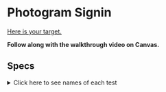 # Photogram Signin

[Here is your target.](http://photogram-signin.matchthetarget.com)

**Follow along with the walkthrough video on Canvas.**

## Specs
<details>
  <summary>Click here to see names of each test</summary>

/photos - Create photo form automatically populates owner_id of new photo with id of the signed in user 

/photos/[ID] - Update photo form does not display Update photo form when photo does not belong to current user 

/photos/[ID] - Update photo form displays Update photo form when photo belongs to current user 

/photos/[ID] - Delete this photo button displays Delete this photo button when photo belongs to current user 

/photos/[ID] — Add comment form automatically associates comment with signed in user and current photo 

</details>